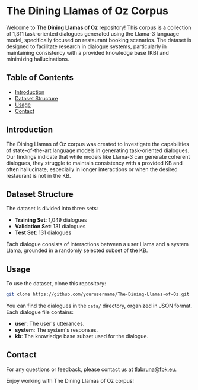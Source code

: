 # The Dining Llamas of Oz Corpus

Welcome to **The Dining Llamas of Oz** repository! This corpus is a collection of 1,311 task-oriented dialogues generated using the Llama-3 language model, specifically focused on restaurant booking scenarios. The dataset is designed to facilitate research in dialogue systems, particularly in maintaining consistency with a provided knowledge base (KB) and minimizing hallucinations.

## Table of Contents

- [Introduction](#introduction)
- [Dataset Structure](#dataset-structure)
- [Usage](#usage)
- [Contact](#contact)

## Introduction

The Dining Llamas of Oz corpus was created to investigate the capabilities of state-of-the-art language models in generating task-oriented dialogues. Our findings indicate that while models like Llama-3 can generate coherent dialogues, they struggle to maintain consistency with a provided KB and often hallucinate, especially in longer interactions or when the desired restaurant is not in the KB.

## Dataset Structure

The dataset is divided into three sets:
- **Training Set**: 1,049 dialogues
- **Validation Set**: 131 dialogues
- **Test Set**: 131 dialogues

Each dialogue consists of interactions between a user Llama and a system Llama, grounded in a randomly selected subset of the KB.

## Usage

To use the dataset, clone this repository:

```bash
git clone https://github.com/yourusername/The-Dining-Llamas-of-Oz.git
```

You can find the dialogues in the `data/` directory, organized in JSON format. Each dialogue file contains:
- **user**: The user's utterances.
- **system**: The system's responses.
- **kb**: The knowledge base subset used for the dialogue.

## Contact

For any questions or feedback, please contact us at tlabruna@fbk.eu.

Enjoy working with The Dining Llamas of Oz corpus!

